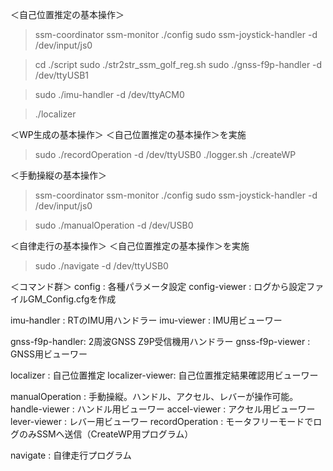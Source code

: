 ＜自己位置推定の基本操作＞
> ssm-coordinator
> ssm-monitor
> ./config
> sudo ssm-joystick-handler -d /dev/input/js0

> cd ./script
> sudo ./str2str_ssm_golf_reg.sh
> sudo ./gnss-f9p-handler -d /dev/ttyUSB1

> sudo ./imu-handler -d /dev/ttyACM0

> ./localizer

＜WP生成の基本操作＞
＜自己位置推定の基本操作＞を実施
> sudo ./recordOperation -d /dev/ttyUSB0
> ./logger.sh
> ./createWP

＜手動操縦の基本操作＞
> ssm-coordinator
> ssm-monitor
> ./config
> sudo ssm-joystick-handler -d /dev/input/js0

> sudo ./manualOperation -d /dev/USB0

＜自律走行の基本操作＞
＜自己位置推定の基本操作＞を実施
> sudo ./navigate -d /dev/ttyUSB0


＜コマンド群＞
config          : 各種パラメータ設定
config-viewer   : ログから設定ファイルGM_Config.cfgを作成

imu-handler     : RTのIMU用ハンドラー
imu-viewer      : IMU用ビューワー

gnss-f9p-handler: 2周波GNSS Z9P受信機用ハンドラー
gnss-f9p-viewer : GNSS用ビューワー

localizer       : 自己位置推定
localizer-viewer: 自己位置推定結果確認用ビューワー

manualOperation : 手動操縦。ハンドル、アクセル、レバーが操作可能。
handle-viewer   : ハンドル用ビューワー
accel-viewer    : アクセル用ビューワー
lever-viewer    : レバー用ビューワー
recordOperation : モータフリーモードでログのみSSMへ送信（CreateWP用プログラム）

navigate        : 自律走行プログラム
